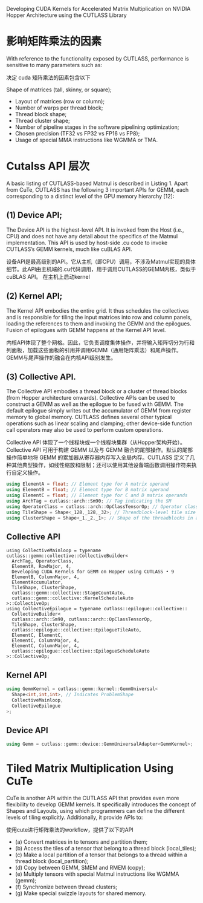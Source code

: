 Developing CUDA Kernels for Accelerated Matrix Multiplication on NVIDIA Hopper Architecture using the CUTLASS Library

# 影响矩阵乘法的因素
With reference to the functionality exposed by CUTLASS, performance is sensitive to many parameters such as:

决定 cuda 矩阵乘法的因素包含以下

  Shape of matrices (tall, skinny, or square);
- Layout of matrices (row or column);
- Number of warps per thread block;
- Thread block shape;
- Thread cluster shape;
- Number of pipeline stages in the software pipelining optimization;
- Chosen precision (TF32 vs FP32 vs FP16 vs FP8);
- Usage of special MMA instructions like WGMMA or TMA.

# Cutalss API 层次

A basic listing of CUTLASS-based Matmul is described in Listing 1. Apart from CuTe, CUTLASS has the
following 3 important APIs for GEMM, each corresponding to a distinct level of the GPU memory hierarchy [12]:


## (1) Device API;
The Device API is the highest-level API. It is invoked from the Host (i.e., CPU) and does not have any detail
about the specifics of the Matmul implementation. This API is used by host-side .cu code to invoke CUTLASS’s
GEMM kernels, much like cuBLAS API.

设备API是最高级别的API。它从主机（即CPU）调用，不涉及Matmul实现的具体细节。此API由主机端的.cu代码调用，用于调用CUTLASS的GEMM内核，类似于cuBLAS API。
在主机上启动kernel

## (2) Kernel API;
The Kernel API embodies the entire grid. It thus schedules the collectives and is responsible for tiling the input
matrices into row and column panels, loading the references to them and invoking the GEMM and the epilogues.
Fusion of epilogues with GEMM happens at the Kernel API level.

内核API体现了整个网格。因此，它负责调度集体操作，并将输入矩阵切分为行和列面板，加载这些面板的引用并调用GEMM（通用矩阵乘法）和尾声操作。GEMM与尾声操作的融合在内核API级别发生。

## (3) Collective API.
The Collective API embodies a thread block or a cluster of thread blocks (from Hopper architecture onwards).
Collective APIs can be used to construct a GEMM as well as the epilogue to be fused with GEMM. The default
epilogue simply writes out the accumulator of GEMM from register memory to global memory. CUTLASS defines
several other typical operations such as linear scaling and clamping; other device-side function call operators
may also be used to perform custom operations.

Collective API 体现了一个线程块或一个线程块集群（从Hopper架构开始）。Collective API 可用于构建 GEMM 以及与 GEMM 融合的尾部操作。默认的尾部操作简单地将 GEMM 的累加器从寄存器内存写入全局内存。CUTLASS 定义了几种其他典型操作，如线性缩放和限制；还可以使用其他设备端函数调用操作符来执行自定义操作。


```c++
using ElementA = float; // Element type for A matrix operand
using ElementB = float; // Element type for B matrix operand
using ElementC = float; // Element type for C and D matrix operands
using ArchTag = cutlass::arch::Sm90; // Tag indicating the SM
using OperatorClass = cutlass::arch::OpClassTensorOp; // Operator class tag
using TileShape = Shape<_128,_128,_32>; // Threadblock-level tile size
using ClusterShape = Shape<_1,_2,_1>; // Shape of the threadblocks in a cluster
```
## Collective API
```
using CollectiveMainloop = typename cutlass::gemm::collective::CollectiveBuilder<
  ArchTag, OperatorClass,
  ElementA, RowMajor, 4,
  Developing CUDA Kernels for GEMM on Hopper using CUTLASS • 9
  ElementB, ColumnMajor, 4,
  ElementAccumulator,
  TileShape, ClusterShape,
  cutlass::gemm::collective::StageCountAuto,
  cutlass::gemm::collective::KernelScheduleAuto
>::CollectiveOp;
using CollectiveEpilogue = typename cutlass::epilogue::collective::
  CollectiveBuilder<
  cutlass::arch::Sm90, cutlass::arch::OpClassTensorOp,
  TileShape, ClusterShape,
  cutlass::epilogue::collective::EpilogueTileAuto,
  ElementC, ElementC,
  ElementC, ColumnMajor, 4,
  ElementC, ColumnMajor, 4,
  cutlass::epilogue::collective::EpilogueScheduleAuto
>::CollectiveOp;
```
## Kernel API
```c++
using GemmKernel = cutlass::gemm::kernel::GemmUniversal<
  Shape<int,int,int>, // Indicates ProblemShape
  CollectiveMainloop,
  CollectiveEpilogue
>;
```
## Device API
```c++
using Gemm = cutlass::gemm::device::GemmUniversalAdapter<GemmKernel>;
```


# Tiled Matrix Multiplication Using CuTe
CuTe is another API within the CUTLASS API that provides even more flexibility to develop GEMM kernels. It specifically introduces the concept of Shapes and Layouts, using which programmers can define the different levels of tiling explicitly. Additionally, it provide APIs to:

使用cute进行矩阵乘法的workflow，提供了以下的API
- (a) Convert matrices in to tensors and partition them;
- (b) Access the tiles of a tensor that belong to a thread block (local_tiles);
- (c) Make a local partition of a tensor that belongs to a thread within a thread block (local_partition);
- (d) Copy between GEMM, SMEM and RMEM (copy);
- (e) Multiply tensors with special Matmul instructions like WGMMA (gemm);
- (f) Synchronize between thread clusters;
- (g) Make special swizzle layouts for shared memory.

